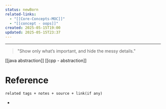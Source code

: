 ```yaml
---
status: newBorn
related-links:
  - "[[Core-Concepts-MOC]]"
  - "[[concept - oops]]"
created: 2025-05-15T19:00
updated: 2025-05-15T23:37
---
```

---

> "Show only what’s important, and hide the messy details."

[[java abstraction]]
[[cpp - abstraction]]



# Reference
`related tags + notes + source + link(if any)`
 

- 